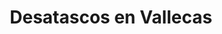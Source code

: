 ---
id: 'service-18'
title: 'Desatascos en Vallecas'

titleMeta: "Poceros en Vallecas - Desatascos Urgentes 24 Horas | Desatascos Pociten "
canonical: https://www.desatascos-madrid.com/desatascos/vallecas
lugar: 'Vallecas'
mediumImage: 'desatascosvallecas-md.webp'
largeImage: 'desatascosvallecas-md.webp'
detailBreadcrumbSubTitle: 'Single Service'
metaContent: "Servicios de desatascos en Vallecas y toda la región de Madrid. Nuestros Poceros profesionales están listos para atender todas tus necesidades.☎️ 647 376 782"
detailBreadcrumbDesc: 'Empresa de poceros en Vallecas. Desatacascos al mejor precio'
title2: 'Desatascos en Vallecas'


#PARRAFO color negro de fondo y letras en verde
detailSubTitle: 'Soluciones de Pocería y Desatascos en Vallecas. Ofrecemos lo precios más económicos'

#PARRAFO slider
parrafo: "Soluciones rápidas y eficientes para todos tus problemas de desatascos en Vallecas y toda la región de Madrid. ¡Confía en Desatascos Pociten"

#PARRAFO Primera pregunta



descripcion: "Con años de experiencia en el sector, nos hemos establecido como líderes en el mercado de desatascos en Vallecas y en toda la región de Madrid. Nuestro compromiso con la calidad y la satisfacción del cliente nos ha permitido crecer y expandir nuestros servicios a todos los municipios de Madrid.En Desatascos Pociten, entendemos que los problemas de desatascos pueden ser estresantes y disruptivos. Por eso, nos esforzamos por ofrecer un servicio rápido, eficiente y asequible para minimizar las molestias y garantizar que tu hogar o negocio vuelva a funcionar con normalidad lo antes posible."
detailDesc: ""


#PARRAFO Segunda pregunta
pregunta2: ¿Por qué elegir Desatascos Pociten para tus desatascos en Vallecas?
descripcion1: "En Desatascos Pociten, nos enorgullece ofrecer un servicio de alta calidad a nuestros clientes. Nuestro equipo de profesionales está altamente capacitado y tiene años de experiencia en el campo. Además, utilizamos las últimas tecnologías y equipos para asegurar que tu problema se resuelva de la manera más eficiente posible.
       
        "
descripcion2: " Nuestro equipo de profesionales está compuesto por expertos en desatascos con años de experiencia en el campo. Están altamente capacitados y equipados con las últimas tecnologías y equipos para asegurar que tu problema se resuelva de la manera más eficiente posible. Ya sea que necesites una reparación de urgencia o un trabajo de pocería, puedes confiar en nuestro equipo para proporcionar un servicio de alta calidad."

#PARRAFO Tercera pregunta

pregunta3: 
descripcion3: Además de nuestro equipo de profesionales, también nos enorgullece ofrecer un servicio al cliente excepcional. Nos esforzamos por superar las expectativas de nuestros clientes en cada interacción, desde el primer contacto hasta la finalización del servicio. Nuestro objetivo es hacer que tu experiencia con nosotros sea lo más fácil y agradable posible.

#Set inner Html con contenido variable

contenidoDescripcion: "
  <section>
        <h2>Nuestros servicios</h2>
        <p>En Desatascos Pociten, ofrecemos una amplia gama de servicios de desatascos para satisfacer todas tus necesidades. Ya sea que necesites una reparación de urgencia, un trabajo de pocería o cualquier otro servicio de desatascos, nuestro equipo de profesionales está listo para ayudarte.</p>
        <h3>Reparaciones de urgencia</h3>
        <p>Entendemos que los problemas de desatascos pueden ocurrir en cualquier momento y pueden ser muy disruptivos. Por eso, ofrecemos servicios de reparación de urgencia para resolver tu problema lo más rápido posible. Nuestro equipo de profesionales está disponible 24/7 para atender tus necesidades.</p>
        <h3>Trabajos de pocería</h3>
        <p>Además de nuestras reparaciones de urgencia, también ofrecemos trabajos de pocería. Nuestro equipo de profesionales tiene años de experiencia en el campo y está equipado con las últimas tecnologías y equipos para asegurar que tu problema se resuelva de la manera más eficiente posible.</p>
        <h3>Otros servicios de desatascos</h3>
        <p>Además de nuestras reparaciones de urgencia y trabajos de pocería, también ofrecemos una amplia gama de otros servicios de desatascos. Ya sea que necesites una limpieza de tuberías, una inspección de alcantarillado o cualquier otro servicio de desatascos, puedes confiar en nuestro equipo para proporcionar un servicio de alta calidad.</p>
    </section>
"

#PARRAFO Cuarta pregunta

descripcion4: ""

#PARRAFO Quinta pregunta


#FAqs de la pagina

accordionData:
 [
    {
      question: '¿En qué áreas ofrece Desatascos Pociten servicios de desatascos?',
      answer:
        'Ofrecemos servicios de desatascos en Vallecas y en todos los municipios de Madrid.',
    },
    {
      question: '¿Qué tipo de servicios de desatascos ofrece Desatascos Pociten?',
      answer:
        'Ofrecemos todo tipo de servicios de desatascos, desde reparaciones de urgencia hasta trabajos de pocería.
',
    },
    {
      question: '¿Cuánto tiempo tarda un servicio de desatascos y pocería?',
      answer:
        'El tiempo que tarda un servicio de desatascos y pocería depende de la gravedad del problema.
',
    },
     
  
  ]

#OPCIONES LI

option1: '✅ Pisos y viviendas en general con problemas de atascos en bañeras, fregaderos o inodoros.'
option2: '✅ Chalets individuales, adosados o pareados de clientes particulares en general con problemas de atascos en arquetas de hojas o tierra. '
option3: '✅ Colegios con atascos en general de aseos y arquetas de patios.'
option4: '✅ Urbanizaciones con atascos, arquetas deterioradas, problemas de tuberías o bajantes.'
option5: '✅ Restaurantes con problemas de atascos en cocina, fregaderos o en los aseos de los clientes.'
option6: '✅ Instalaciones deportivas con problemas en los desagües de las piscina o vaciado de arquetas en los vestuarios.'
option7: '✅ Hoteles para el mantenimiento de sus instalaciones, queriendo dar siempre el mejor servicio a sus huéspedes.'
option 8: '✅ Multinacionales para incidencias o mantenimiento de las instalaciones distribuidas en sus oficinas.'
option 9: '✅ Naves industriales, que generan residuos que sin remedio se acumulan en sus arquetas produciendo atrancos.'


#PARRAFO TEXTO FONDO NEGRO LETRAS VERDES ANTES DE BOTON

parrafo1: '<h2>24 HORAS A TU SERVICIO</h2>'

isFeatured: true
---